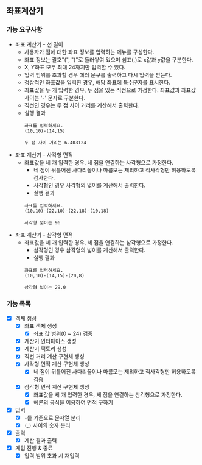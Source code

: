 ## 좌표계산기

### 기능 요구사항
* 좌표 계산기 - 선 길이
  * 사용자가 점에 대한 좌표 정보를 입력하는 메뉴를 구성한다.
  * 좌표 정보는 괄호"(", ")"로 둘러쌓여 있으며 쉼표(,)로 x값과 y값을 구분한다.
  * X, Y좌표 모두 최대 24까지만 입력할 수 있다.
  * 입력 범위를 초과할 경우 에러 문구를 출력하고 다시 입력을 받는다.
  * 정상적인 좌표값을 입력한 경우, 해당 좌표에 특수문자를 표시한다.
  * 좌표값을 두 개 입력한 경우, 두 점을 있는 직선으로 가정한다. 좌표값과 좌표값 사이는 '-' 문자로 구분한다.
  * 직선인 경우는 두 점 사이 거리를 계산해서 출력한다.
  * 실행 결과
    ```text
    좌표를 입력하세요.
    (10,10)-(14,15)
    
    두 점 사이 거리는 6.403124
    ```
* 좌표 계산기 - 사각형 면적
  * 좌표값을 네 개 입력한 경우, 네 점을 연결하는 사각형으로 가정한다.
    * 네 점이 뒤틀어진 사다리꼴이나 마름모는 제외하고 직사각형만 허용하도록 검사한다.
    * 사각형인 경우 사각형의 넓이를 계산해서 출력한다.
    * 실행 결과
    ```text
    좌표를 입력하세요.
    (10,10)-(22,10)-(22,18)-(10,18)
    
    사각형 넓이는 96
    ```
* 좌표 계산기 - 삼각형 면적
  * 좌표값을 세 개 입력한 경우, 세 점을 연결하는 삼각형으로 가정한다.
    * 삼각형인 경우 삼각형의 넓이를 계산해서 출력한다.
    * 실행 결과
    ```text
    좌표를 입력하세요.
    (10,10)-(14,15)-(20,8)
    
    삼각형 넓이는 29.0
    ```
### 기능 목록
- [X] 객체 생성
    - [X] 좌표 객체 생성
        - [X] 좌표 값 범위(0 ~ 24) 검증
    - [X] 계산기 인터페이스 생성
    - [X] 계산기 팩토리 생성
    - [X] 직선 거리 계산 구현체 생성
    - [X] 사각형 면적 계산 구현체 생성
        - [X] 네 점이 뒤틀어진 사다리꼴이나 마름모는 제외하고 직사각형만 허용하도록 검증
    - [X] 삼각형 면적 계산 구현체 생성
        - [X] 좌표값을 세 개 입력한 경우, 세 점을 연결하는 삼각형으로 가정한다.
        - [X] 헤론의 공식을 이용하여 면적 구하기
- [X] 입력
    - [X] `-`를 기준으로 문자열 분리
    - [X] `(`,`)` 사이의 숫자 분리
- [X] 출력
    - [X] 계산 결과 출력
- [X] 게임 진행 & 종료
    - [X] 입력 범위 초과 시 재입력